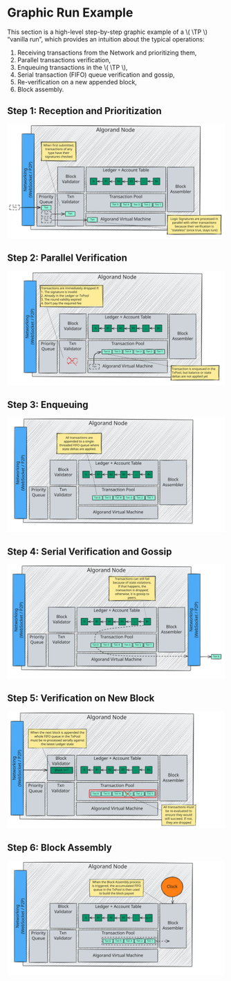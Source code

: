 $$
\newcommand \TP {\mathrm{TxPool}}
$$

# Graphic Run Example

This section is a high-level step-by-step graphic example of a \\( \TP \\) “vanilla
run”, which provides an intuition about the typical operations:

1. Receiving transactions from the Network and prioritizing them,
1. Parallel transactions verification,
1. Enqueuing transactions in the \\( \TP \\),
1. Serial transaction (FIFO) queue verification and gossip,
1. Re-verification on a new appended block,
1. Block assembly.

## Step 1: Reception and Prioritization

![TxPool-1](../_images/tx-pool-1.svg "TxPool Step 1: Reception and Prioritization")

## Step 2: Parallel Verification

![TxPool-2](../_images/tx-pool-2.svg "TxPool Step 2: Parallel Verification")

## Step 3: Enqueuing

![TxPool-3](../_images/tx-pool-3.svg "TxPool Step 3: Enqueuing")

## Step 4: Serial Verification and Gossip

![TxPool-4](../_images/tx-pool-4.svg "TxPool Step 4: Serial Verification and Gossip")

## Step 5: Verification on New Block

![TxPool-5](../_images/tx-pool-5.svg "TxPool Step 5: Verification on New Block")

## Step 6: Block Assembly

![TxPool-6](../_images/tx-pool-6.svg "TxPool Step 6: Block Assembly")